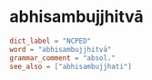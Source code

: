 # abhisambujjhitvā

``` toml
dict_label = "NCPED"
word = "abhisambujjhitvā"
grammar_comment = "absol."
see_also = ["abhisambujjhati"]
```

